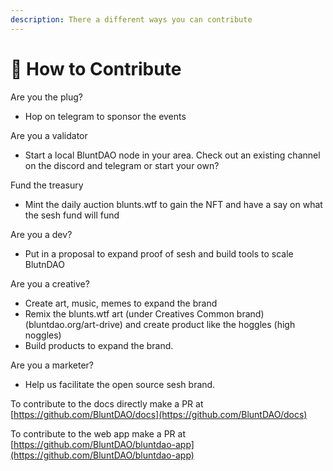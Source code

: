 ```yaml
---
description: There a different ways you can contribute
---
```


# 🙏 How to Contribute

Are you the plug?

* Hop on telegram to sponsor the events

Are you a validator

* Start a local BluntDAO node in your area. Check out an existing channel on the discord and telegram or start your own?

Fund the treasury

* Mint the daily auction blunts.wtf to gain the NFT and have a say on what the sesh fund  will fund

Are you a dev?

* Put in a proposal to expand proof of sesh and build tools to scale BlutnDAO

Are you a creative?

* Create art, music, memes to expand the brand
* Remix the blunts.wtf art (under Creatives Common brand) (bluntdao.org/art-drive) and create product like the hoggles (high noggles)
* Build products to expand the brand.&#x20;

Are you a marketer?

* Help us facilitate the open source sesh brand.



To contribute to the docs directly make a PR at [https://github.com/BluntDAO/docs](https://github.com/BluntDAO/docs)

To contribute to the web app make a PR at [https://github.com/BluntDAO/bluntdao-app](https://github.com/BluntDAO/bluntdao-app)
